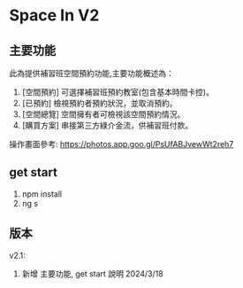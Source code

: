 # Space In V2

## 主要功能
此為提供補習班空間預約功能,主要功能概述為：
1. [空間預約] 可選擇補習班預約教室(包含基本時間卡控)。
2. [已預約] 檢視預約者預約狀況，並取消預約。
3. [空間總覽] 空間擁有者可檢視該空間預約情況。
4. [購買方案] 串接第三方綠介金流，供補習班付款。

操作畫面參考:
https://photos.app.goo.gl/PsUfABJvewWt2reh7


## get start
1. npm install
2. ng s




## 版本
v2.1: 
1. 新增 主要功能, get start 說明  2024/3/18



